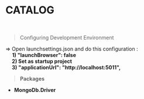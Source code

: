 ﻿# **CATALOG**
</br></hr>

> Configuring Development Environment
<p>
    => Open launchsettings.json and do this configuration :
    <br> &emsp; <b>
    1) "launchBrowser": false
     <br> &emsp; <b>
    2) Set as startup project 
     <br> &emsp; <b>
    3) "applicationUrl": "http://localhost:5011",
</p>

> Packages
* MongoDb.Driver